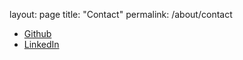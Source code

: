 layout: page
title: "Contact"
permalink: /about/contact

* [Github](https://github.com/mvdbos)
* [LinkedIn](https://www.linkedin.com/in/matthijsvdbos/)
